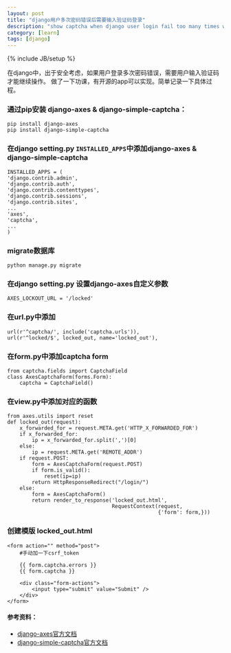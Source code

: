 ```yaml
---
layout: post
title: "django用户多次密码错误后需要输入验证码登录"
description: "show captcha when django user login fail too many times with django-axes & django-simple-captcha"
category: [learn]
tags: [django]
---
```

{% include JB/setup %}

在django中，出于安全考虑，如果用户登录多次密码错误，需要用户输入验证码才能继续操作。
做了一下功课，有开源的app可以实现。简单记录一下具体过程。

### 通过pip安装 django-axes & django-simple-captcha： ###
    pip install django-axes
    pip install django-simple-captcha

### 在django setting.py `INSTALLED_APPS`中添加django-axes & django-simple-captcha ###
	INSTALLED_APPS = (
	'django.contrib.admin',
	'django.contrib.auth',
	'django.contrib.contenttypes',
	'django.contrib.sessions',
	'django.contrib.sites',
	...
	'axes',
	'captcha',
	...
	)
### migrate数据库 ###
    python manage.py migrate

### 在django setting.py 设置django-axes自定义参数 ###
	AXES_LOCKOUT_URL = '/locked'

### 在url.py中添加  ###
    url(r'^captcha/', include('captcha.urls')),
	url(r'^locked/$', locked_out, name='locked_out'),

### 在form.py中添加captcha form ###
	from captcha.fields import CaptchaField
    class AxesCaptchaForm(forms.Form):
    	captcha = CaptchaField()

### 在view.py中添加对应的函数 ###
    from axes.utils import reset
	def locked_out(request):
	    x_forwarded_for = request.META.get('HTTP_X_FORWARDED_FOR')
	    if x_forwarded_for:
	        ip = x_forwarded_for.split(',')[0]
	    else:
	        ip = request.META.get('REMOTE_ADDR')
	    if request.POST:
	        form = AxesCaptchaForm(request.POST)
	        if form.is_valid():
	            reset(ip=ip)
	        return HttpResponseRedirect("/login/")
	    else:
	        form = AxesCaptchaForm()
	        return render_to_response('locked_out.html',
	                                  RequestContext(request,
	                                                 {'form': form,}))

### 创建模版 locked_out.html ###
    <form action="" method="post">
	    #手动加一下csrf_token
	
	    {{ form.captcha.errors }}
	    {{ form.captcha }}
	
	    <div class="form-actions">
	        <input type="submit" value="Submit" />
	    </div>
	</form>

#### 参考资料：  ####
- [django-axes官方文档](https://django-axes.readthedocs.io/en/latest/captcha.html)
- [django-simple-captcha官方文档](http://django-simple-captcha.readthedocs.io/en/latest/usage.html)

